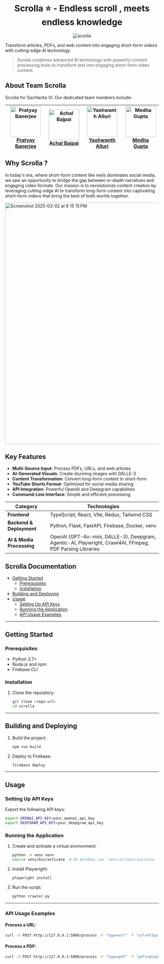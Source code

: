 <div align="center">

# Scrolla ⭐ - Endless scroll , meets endless knowledge

![scrolla](https://github.com/user-attachments/assets/3cce01de-57e9-41ea-8c77-43517d33ce22)

</div>




Transform articles, PDFs, and web content into engaging short-form videos with cutting-edge AI technology.



> Scrolla combines advanced AI technology with powerful content processing tools to transform text into engaging short-form video content.

## About Team Scrolla

Scrolla for SacHacks VI. Our dedicated team members include:

| <img src="https://github.com/Neilblaze.png?size=100" alt="Pratyay Banerjee" width="100" /><br />[Pratyay Banerjee](https://github.com/Neilblaze) | <img src="https://github.com/achalbajpai.png?size=100" alt="Achal Bajpai" width="100" /><br />[Achal Bajpai](https://github.com/achalbajpai) | <img src="https://github.com/yashalluri.png?size=100" alt="Yashwanth Alluri" width="100" /><br />[Yashwanth Alluri](https://github.com/yashalluri) | <img src="https://github.com/immedha.png?size=100" alt="Medha Gupta" width="100" /><br />[Medha Gupta](https://github.com/immedha) |
| --- | --- | --- | --- |


## Why Scrolla ? 
In today's era, where short-form content like reels dominates social media, we saw an opportunity to bridge the gap between in-depth narratives and engaging video formats. Our mission is to revolutionize content creation by leveraging cutting-edge AI to transform long-form content into captivating short-form videos that bring the best of both worlds together.


<img width="790" alt="Screenshot 2025-03-02 at 6 15 15 PM" src="https://github.com/user-attachments/assets/fda1ba56-34d0-4764-897b-4a3a56b6c000" />
<br> 

## Key Features

- **Multi-Source Input**: Process PDFs, URLs, and web articles
- **AI-Generated Visuals**: Create stunning images with DALLE-3
- **Content Transformation**: Convert long-form content to short-form
- **YouTube Shorts Format**: Optimized for social media sharing
- **API Integration**: Powerful OpenAI and Deepgram capabilities
- **Command-Line Interface**: Simple and efficient processing


| **Category**           | **Technologies**                                      |
|------------------------|------------------------------------------------------|
| **Frontend**          | TypeScript, React, Vite, Redux, Tailwind CSS         |
| **Backend & Deployment** | Python, Flask, FastAPI, Firebase, Docker, venv     |
| **AI & Media Processing** | OpenAI (GPT-4o-mini, DALLE-3), Deepgram, Agentic-AI, Playwright, Crawl4AI, FFmpeg, PDF Parsing Libraries |  


## Scrolla Documentation

- [Getting Started](#getting-started)
  - [Prerequisites](#prerequisites)
  - [Installation](#installation)
- [Building and Deploying](#building-and-deploying)
- [Usage](#usage)
  - [Setting Up API Keys](#setting-up-api-keys)
  - [Running the Application](#running-the-application)
  - [API Usage Examples](#api-usage-examples)

---

## Getting Started

### Prerequisites

- Python 3.7+
- Node.js and npm
- Firebase CLI

### Installation

1. Clone the repository:
   ```bash
   git clone <repo-url>
   cd scrolla

---

## Building and Deploying

1. Build the project:
   ```bash
   npm run build
   ```

2. Deploy to Firebase:
   ```bash
   firebase deploy
   ```

---

## Usage

### Setting Up API Keys

Export the following API keys:

```bash
export OPENAI_API_KEY=your_openai_api_key
export DEEPGRAM_API_KEY=your_deepgram_api_key
```

### Running the Application

1. Create and activate a virtual environment:
   ```bash
   python -m venv venv
   source venv/bin/activate  # On Windows use `venv\Scripts\activate`
   ```

2. Install Playwright:
   ```bash
   playwright install
   ```

3. Run the script:
   ```bash
   python crawler.py
   ```

---

### API Usage Examples

#### Process a URL:
```bash
curl -X POST http://127.0.0.1:5000/process -F "type=url" -F "url=https://example.com/article"
```

#### Process a PDF:
```bash
curl -X POST http://127.0.0.1:5000/process -F "type=pdf" -F "pdfs=@/path/to/document.pdf"
```





